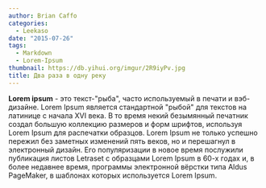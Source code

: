 ```yaml
---
author: Brian Caffo
categories:
  - Leekaso
date: "2015-07-26"
tags:
  - Markdown
  - Lorem-Ipsum
thumbnail: https://db.yihui.org/imgur/2R9iyPv.jpg
title: Два раза в одну реку
---
```


**Lorem ipsum** - это текст-"рыба", часто используемый в печати и вэб-дизайне. Lorem Ipsum является стандартной "рыбой" для текстов на латинице с начала XVI века. В то время некий безымянный печатник создал большую коллекцию размеров и форм шрифтов, используя Lorem Ipsum для распечатки образцов. Lorem Ipsum не только успешно пережил без заметных изменений пять веков, но и перешагнул в электронный дизайн. Его популяризации в новое время послужили публикация листов Letraset с образцами Lorem Ipsum в 60-х годах и, в более недавнее время, программы электронной вёрстки типа Aldus PageMaker, в шаблонах которых используется Lorem Ipsum.